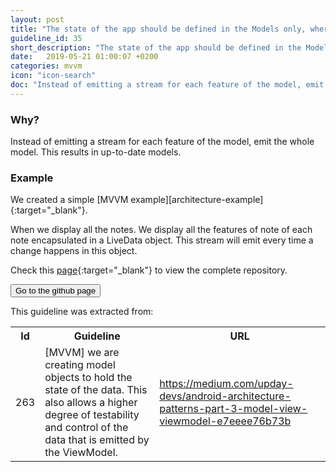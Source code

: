 ```yaml
---
layout: post
title: "The state of the app should be defined in the Models only, whereas Views and ViewModels should be stateless"
guideline_id: 35
short_description: "The state of the app should be defined in the Models only."
date:   2019-05-21 01:00:07 +0200
categories: mvvm
icon: "icon-search"
doc: "Instead of emitting a stream for each feature of the model, emit the whole model. This results in up-to-date models."
---
```


<h3>Why?</h3>
Instead of emitting a stream for each feature of the model, emit the whole model. This results in up-to-date models.

<h3>Example</h3>
We created a simple [MVVM example][architecture-example]{:target="_blank"}.

When we display all the notes. We display all the features of note of each note encapsulated 
in a LiveData object. This stream will emit every time a change happens in this object.

<script src="https://gist.github.com/Geertdepont/f052953dfaf8a19a8be395b55aaa5da5.js"></script>

Check this [page][architecture-example]{:target="_blank"} to view the complete repository.

<a href="https://github.com/Geertdepont/bachelor_thesis/tree/master/ArchitectureExamples" target="_blank"><button type="button" class="btn btn-primary btn-icon-right">Go to the github page</button></a>

This guideline was extracted from:
<table id="guidelinelinks">
  <tr>
    <th>Id</th>
    <th>Guideline</th>
    <th>URL</th>
  </tr>
    <tr>
      <td>263</td>
      <td>[MVVM] we are creating model objects to hold the state of the data. This also allows a higher degree of testability and control of the data that is emitted by the ViewModel.</td>
     <td><a href="https://medium.com/upday-devs/android-architecture-patterns-part-3-model-view-viewmodel-e7eeee76b73b" target="_blank">https://medium.com/upday-devs/android-architecture-patterns-part-3-model-view-viewmodel-e7eeee76b73b</a></td>
    </tr>   
  
</table>

[architecture-example]: https://github.com/Geertdepont/bachelor_thesis/tree/master/ArchitectureExamples